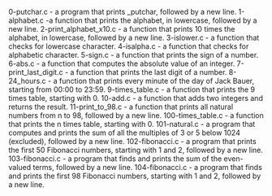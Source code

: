 0-putchar.c - a program that prints _putchar, followed by a new line.
1-alphabet.c -a function that prints the alphabet, in lowercase, followed by a new line.
2-print_alphabet_x10.c - a function that prints 10 times the alphabet, in lowercase, followed by a new line.
3-islower.c -  a function that checks for lowercase character.
4-isalpha.c -  a function that checks for alphabetic character.
5-sign.c -  a function that prints the sign of a number.
6-abs.c - a function that computes the absolute value of an integer.
7-print_last_digit.c -  a function that prints the last digit of a number.
8-24_hours.c - a function that prints every minute of the day of Jack Bauer, starting from 00:00 to 23:59.
9-times_table.c - a function that prints the 9 times table, starting with 0.
10-add.c - a function that adds two integers and returns the result.
11-print_to_98.c - a function that prints all natural numbers from n to 98, followed by a new line.
100-times_table.c - a function that prints the n times table, starting with 0.
101-natural.c -  a program that computes and prints the sum of all the multiples of 3 or 5 below 1024 (excluded), followed by a new line.
102-fibonacci.c - a program that prints the first 50 Fibonacci numbers, starting with 1 and 2, followed by a new line.
103-fibonacci.c - a program that finds and prints the sum of the even-valued terms, followed by a new line.
104-fibonacci.c - a program that finds and prints the first 98 Fibonacci numbers, starting with 1 and 2, followed by a new line.
